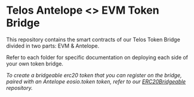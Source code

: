 # Telos Antelope <> EVM Token Bridge

This repository contains the smart contracts of our Telos Token Bridge divided in two parts: EVM & Antelope.

Refer to each folder for specific documentation on deploying each side of your own token bridge.

_To create a bridgeable erc20 token that you can register on the bridge, paired with an Antelope eosio.token token, refer to our [ERC20Bridgeable](https://github.com/telosnetwork/erc20-bridgeable) repository._
